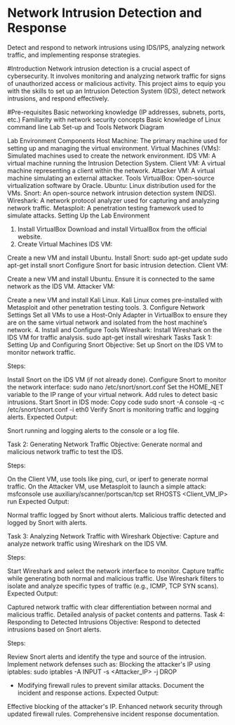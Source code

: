 # Network Intrusion Detection and Response
Detect and respond to network intrusions using IDS/IPS, analyzing network traffic, and implementing response strategies.

#Introduction
Network intrusion detection is a crucial aspect of cybersecurity. It involves monitoring and analyzing network traffic for signs of unauthorized access or malicious activity. This project aims to equip you with the skills to set up an Intrusion Detection System (IDS), detect network intrusions, and respond effectively.

#Pre-requisites
Basic networking knowledge (IP addresses, subnets, ports, etc.)
Familiarity with network security concepts
Basic knowledge of Linux command line
Lab Set-up and Tools
Network Diagram


Lab Environment Components
Host Machine: The primary machine used for setting up and managing the virtual environment.
Virtual Machines (VMs): Simulated machines used to create the network environment.
IDS VM: A virtual machine running the Intrusion Detection System.
Client VM: A virtual machine representing a client within the network.
Attacker VM: A virtual machine simulating an external attacker.
Tools
VirtualBox: Open-source virtualization software by Oracle.
Ubuntu: Linux distribution used for the VMs.
Snort: An open-source network intrusion detection system (NIDS).
Wireshark: A network protocol analyzer used for capturing and analyzing network traffic.
Metasploit: A penetration testing framework used to simulate attacks.
Setting Up the Lab Environment
1. Install VirtualBox
Download and install VirtualBox from the official website.
2. Create Virtual Machines
IDS VM:

Create a new VM and install Ubuntu.
Install Snort:
sudo apt-get update
sudo apt-get install snort
Configure Snort for basic intrusion detection.
Client VM:

Create a new VM and install Ubuntu.
Ensure it is connected to the same network as the IDS VM.
Attacker VM:

Create a new VM and install Kali Linux.
Kali Linux comes pre-installed with Metasploit and other penetration testing tools.
3. Configure Network Settings
Set all VMs to use a Host-Only Adapter in VirtualBox to ensure they are on the same virtual network and isolated from the host machine’s network.
4. Install and Configure Tools
Wireshark: Install Wireshark on the IDS VM for traffic analysis.
sudo apt-get install wireshark
Tasks
Task 1: Setting Up and Configuring Snort
Objective: Set up Snort on the IDS VM to monitor network traffic.

Steps:

Install Snort on the IDS VM (if not already done).
Configure Snort to monitor the network interface:
sudo nano /etc/snort/snort.conf
Set the HOME_NET variable to the IP range of your virtual network. Add rules to detect basic intrusions.
Start Snort in IDS mode:
Copy code
sudo snort -A console -q -c /etc/snort/snort.conf -i eth0
Verify Snort is monitoring traffic and logging alerts.
Expected Output:

Snort running and logging alerts to the console or a log file.

Task 2: Generating Network Traffic
Objective: Generate normal and malicious network traffic to test the IDS.

Steps:

On the Client VM, use tools like ping, curl, or iperf to generate normal traffic.
On the Attacker VM, use Metasploit to launch a simple attack:
msfconsole
use auxiliary/scanner/portscan/tcp
set RHOSTS <Client_VM_IP>
run
Expected Output:

Normal traffic logged by Snort without alerts. Malicious traffic detected and logged by Snort with alerts.

Task 3: Analyzing Network Traffic with Wireshark
Objective: Capture and analyze network traffic using Wireshark on the IDS VM.

Steps:

Start Wireshark and select the network interface to monitor.
Capture traffic while generating both normal and malicious traffic.
Use Wireshark filters to isolate and analyze specific types of traffic (e.g., ICMP, TCP SYN scans).
Expected Output:

Captured network traffic with clear differentiation between normal and malicious traffic.
Detailed analysis of packet contents and patterns.
Task 4: Responding to Detected Intrusions
Objective: Respond to detected intrusions based on Snort alerts.

Steps:

Review Snort alerts and identify the type and source of the intrusion.
Implement network defenses such as:
Blocking the attacker's IP using iptables:
    sudo iptables -A INPUT -s <Attacker_IP> -j DROP
- Modifying firewall rules to prevent similar attacks.
Document the incident and response actions.
Expected Output:

Effective blocking of the attacker's IP.
Enhanced network security through updated firewall rules.
Comprehensive incident response documentation.
